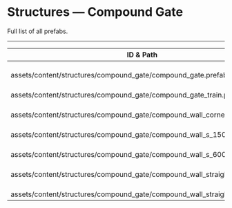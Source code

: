 # Structures — Compound Gate
Full list of all <Badge type="warning" text="7"/> prefabs.

---
| ID & Path |
| --- |
| <a href="#1888338860"><Badge id="1888338860" type="tip" text="#"/></a> <Badge type="tip" text="1888338860"/> <br> assets/content/structures/compound_gate/compound_gate.prefab |
| <a href="#2563166187"><Badge id="2563166187" type="tip" text="#"/></a> <Badge type="tip" text="2563166187"/> <br> assets/content/structures/compound_gate/compound_gate_train.prefab |
| <a href="#2168139218"><Badge id="2168139218" type="tip" text="#"/></a> <Badge type="tip" text="2168139218"/> <br> assets/content/structures/compound_gate/compound_wall_corner.prefab |
| <a href="#554335782"><Badge id="554335782" type="tip" text="#"/></a> <Badge type="tip" text="554335782"/> <br> assets/content/structures/compound_gate/compound_wall_s_150.prefab |
| <a href="#810330234"><Badge id="810330234" type="tip" text="#"/></a> <Badge type="tip" text="810330234"/> <br> assets/content/structures/compound_gate/compound_wall_s_600.prefab |
| <a href="#3231370864"><Badge id="3231370864" type="tip" text="#"/></a> <Badge type="tip" text="3231370864"/> <br> assets/content/structures/compound_gate/compound_wall_straight.prefab |
| <a href="#3813023866"><Badge id="3813023866" type="tip" text="#"/></a> <Badge type="tip" text="3813023866"/> <br> assets/content/structures/compound_gate/compound_wall_straight_short.prefab |
